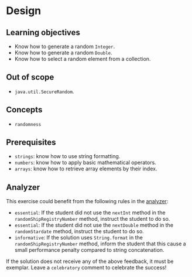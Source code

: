 # Design

## Learning objectives

- Know how to generate a random `Integer`.
- Know how to generate a random `Double`.
- Know how to select a random element from a collection.

## Out of scope

- `java.util.SecureRandom`.

## Concepts

- `randomness`

## Prerequisites

- `strings`: know how to use string formatting.
- `numbers`: know how to apply basic mathematical operators.
- `arrays`: know how to retrieve array elements by their index.

## Analyzer

This exercise could benefit from the following rules in the [analyzer]:

- `essential`: If the student did not use the `nextInt` method in the `randomShipRegistryNumber` method, instruct the student to do so.
- `essential`: If the student did not use the `nextDouble` method in the `randomStardate` method, instruct the student to do so.
- `informative`: If the solution uses `String.format` in the `randomShipRegistryNumber` method, inform the student that this cause a small performance penalty compared to string concatenation.

If the solution does not receive any of the above feedback, it must be exemplar.
Leave a `celebratory` comment to celebrate the success!

[analyzer]: https://github.com/exercism/java-analyzer
